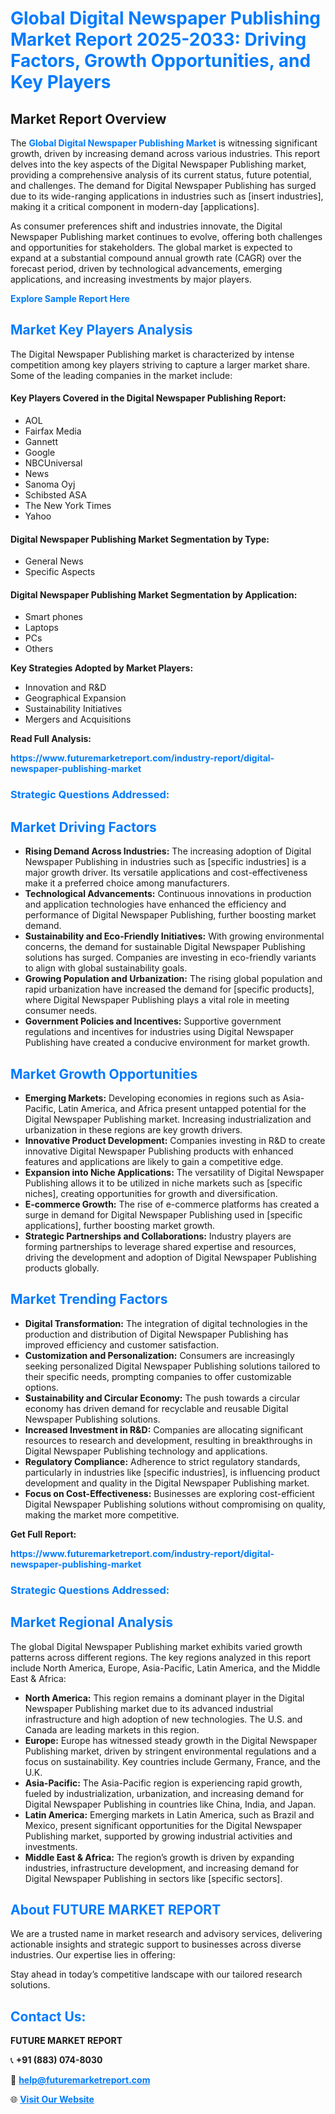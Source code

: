 <h1 style="color: #007BFF;">Global Digital Newspaper Publishing Market Report 2025-2033: Driving Factors, Growth Opportunities, and Key Players</h1>

<section id="overview">
<h2>Market Report Overview</h2>
<p>The <a href="https://www.futuremarketreport.com/industry-report/digital-newspaper-publishing-market" style="color: #007BFF; text-decoration: none;"><strong>Global Digital Newspaper Publishing Market</strong></a> is witnessing significant growth, driven by increasing demand across various industries. This report delves into the key aspects of the Digital Newspaper Publishing market, providing a comprehensive analysis of its current status, future potential, and challenges. The demand for Digital Newspaper Publishing has surged due to its wide-ranging applications in industries such as [insert industries], making it a critical component in modern-day [applications].</p>
<p>As consumer preferences shift and industries innovate, the Digital Newspaper Publishing market continues to evolve, offering both challenges and opportunities for stakeholders. The global market is expected to expand at a substantial compound annual growth rate (CAGR) over the forecast period, driven by technological advancements, emerging applications, and increasing investments by major players.</p>
</section>

<section id="overview">
<p><a href="https://www.futuremarketreport.com/request-sample/reportId=56759" style="color: #007BFF; text-decoration: none;"><strong>Explore Sample Report Here</strong></a></p>
</section>

<section id="key-players">
<h2 style="color: #007BFF;">Market Key Players Analysis</h2>
<p>The Digital Newspaper Publishing market is characterized by intense competition among key players striving to capture a larger market share. Some of the leading companies in the market include:</p>
<h4>Key Players Covered in the Digital Newspaper Publishing Report:</h4>
<ul><li>AOL</li><li>Fairfax Media</li><li>Gannett</li><li>Google</li><li>NBCUniversal</li><li>News</li><li>Sanoma Oyj</li><li>Schibsted ASA</li><li>The New York Times</li><li>Yahoo</li></ul>
<h4>Digital Newspaper Publishing Market Segmentation by Type:</h4>
<ul><li>General News</li><li>Specific Aspects</li></ul>

<h4>Digital Newspaper Publishing Market Segmentation by Application:</h4>
<ul><li>Smart phones</li><li>Laptops</li><li>PCs</li><li>Others</li></ul>
<p><strong>Key Strategies Adopted by Market Players:</strong></p>
<ul>
<li>Innovation and R&D</li>
<li>Geographical Expansion</li>
<li>Sustainability Initiatives</li>
<li>Mergers and Acquisitions</li>
</ul>
</section>

<section>
<p><strong>Read Full Analysis: </strong></p><a href="https://www.futuremarketreport.com/industry-report/digital-newspaper-publishing-market" style="color: #007BFF; text-decoration: none;"><strong>https://www.futuremarketreport.com/industry-report/digital-newspaper-publishing-market</strong></a>
<h3 style="color: #007BFF;">Strategic Questions Addressed:</h3>
</section>

<section id="driving-factors">
<h2 style="color: #007BFF;">Market Driving Factors</h2>
<ul>
<li><strong>Rising Demand Across Industries:</strong> The increasing adoption of Digital Newspaper Publishing in industries such as [specific industries] is a major growth driver. Its versatile applications and cost-effectiveness make it a preferred choice among manufacturers.</li>
<li><strong>Technological Advancements:</strong> Continuous innovations in production and application technologies have enhanced the efficiency and performance of Digital Newspaper Publishing, further boosting market demand.</li>
<li><strong>Sustainability and Eco-Friendly Initiatives:</strong> With growing environmental concerns, the demand for sustainable Digital Newspaper Publishing solutions has surged. Companies are investing in eco-friendly variants to align with global sustainability goals.</li>
<li><strong>Growing Population and Urbanization:</strong> The rising global population and rapid urbanization have increased the demand for [specific products], where Digital Newspaper Publishing plays a vital role in meeting consumer needs.</li>
<li><strong>Government Policies and Incentives:</strong> Supportive government regulations and incentives for industries using Digital Newspaper Publishing have created a conducive environment for market growth.</li>
</ul>
</section>

<section id="growth-opportunities">
<h2 style="color: #007BFF;">Market Growth Opportunities</h2>
<ul>
<li><strong>Emerging Markets:</strong> Developing economies in regions such as Asia-Pacific, Latin America, and Africa present untapped potential for the Digital Newspaper Publishing market. Increasing industrialization and urbanization in these regions are key growth drivers.</li>
<li><strong>Innovative Product Development:</strong> Companies investing in R&D to create innovative Digital Newspaper Publishing products with enhanced features and applications are likely to gain a competitive edge.</li>
<li><strong>Expansion into Niche Applications:</strong> The versatility of Digital Newspaper Publishing allows it to be utilized in niche markets such as [specific niches], creating opportunities for growth and diversification.</li>
<li><strong>E-commerce Growth:</strong> The rise of e-commerce platforms has created a surge in demand for Digital Newspaper Publishing used in [specific applications], further boosting market growth.</li>
<li><strong>Strategic Partnerships and Collaborations:</strong> Industry players are forming partnerships to leverage shared expertise and resources, driving the development and adoption of Digital Newspaper Publishing products globally.</li>
</ul>
</section>

<section id="trending-factors">
<h2 style="color: #007BFF;">Market Trending Factors</h2>
<ul>
<li><strong>Digital Transformation:</strong> The integration of digital technologies in the production and distribution of Digital Newspaper Publishing has improved efficiency and customer satisfaction.</li>
<li><strong>Customization and Personalization:</strong> Consumers are increasingly seeking personalized Digital Newspaper Publishing solutions tailored to their specific needs, prompting companies to offer customizable options.</li>
<li><strong>Sustainability and Circular Economy:</strong> The push towards a circular economy has driven demand for recyclable and reusable Digital Newspaper Publishing solutions.</li>
<li><strong>Increased Investment in R&D:</strong> Companies are allocating significant resources to research and development, resulting in breakthroughs in Digital Newspaper Publishing technology and applications.</li>
<li><strong>Regulatory Compliance:</strong> Adherence to strict regulatory standards, particularly in industries like [specific industries], is influencing product development and quality in the Digital Newspaper Publishing market.</li>
<li><strong>Focus on Cost-Effectiveness:</strong> Businesses are exploring cost-efficient Digital Newspaper Publishing solutions without compromising on quality, making the market more competitive.</li>
</ul>
</section>

<section>
<p><strong>Get Full Report: </strong></p><a href="https://www.futuremarketreport.com/industry-report/digital-newspaper-publishing-market" style="color: #007BFF; text-decoration: none;"><strong>https://www.futuremarketreport.com/industry-report/digital-newspaper-publishing-market</strong></a>
<h3 style="color: #007BFF;">Strategic Questions Addressed:</h3>
</section>


<section id="regional-analysis">
<h2 style="color: #007BFF;">Market Regional Analysis</h2>
<p>The global Digital Newspaper Publishing market exhibits varied growth patterns across different regions. The key regions analyzed in this report include North America, Europe, Asia-Pacific, Latin America, and the Middle East & Africa:</p>
<ul>
<li><strong>North America:</strong> This region remains a dominant player in the Digital Newspaper Publishing market due to its advanced industrial infrastructure and high adoption of new technologies. The U.S. and Canada are leading markets in this region.</li>
<li><strong>Europe:</strong> Europe has witnessed steady growth in the Digital Newspaper Publishing market, driven by stringent environmental regulations and a focus on sustainability. Key countries include Germany, France, and the U.K.</li>
<li><strong>Asia-Pacific:</strong> The Asia-Pacific region is experiencing rapid growth, fueled by industrialization, urbanization, and increasing demand for Digital Newspaper Publishing in countries like China, India, and Japan.</li>
<li><strong>Latin America:</strong> Emerging markets in Latin America, such as Brazil and Mexico, present significant opportunities for the Digital Newspaper Publishing market, supported by growing industrial activities and investments.</li>
<li><strong>Middle East & Africa:</strong> The region’s growth is driven by expanding industries, infrastructure development, and increasing demand for Digital Newspaper Publishing in sectors like [specific sectors].</li>
</ul>
</section>

<footer>
<h2 style="color: #007BFF;">About FUTURE MARKET REPORT</h2>
<p>We are a trusted name in market research and advisory services, delivering actionable insights and strategic support to businesses across diverse industries. Our expertise lies in offering:</p>

<p>Stay ahead in today’s competitive landscape with our tailored research solutions.</p>

<h2 style="color: #007BFF;">Contact Us:</h2>
<p><strong>FUTURE MARKET REPORT</strong></p>
<p>📞 <strong>+91 (883) 074-8030</strong></p>
<p>📧 <strong><a href="mailto:help@futuremarketreport.com" style="color: #007BFF;">help@futuremarketreport.com</a></strong></p>
<p>🌐 <strong><a href="https://www.futuremarketreport.com/" style="color: #007BFF;">Visit Our Website</a></strong></p>
</footer>